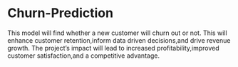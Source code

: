 # Churn-Prediction
This model will find whether a new customer will churn out or not.
This will enhance customer retention,inform data driven decisions,and drive revenue growth.
The project’s impact will lead to increased profitability,improved customer satisfaction,and a competitive advantage.
